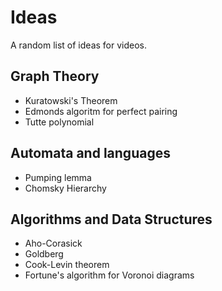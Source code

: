 # Ideas
A random list of ideas for videos.

## Graph Theory
- Kuratowski's Theorem
- Edmonds algoritm for perfect pairing
- Tutte polynomial

## Automata and languages
- Pumping lemma
- Chomsky Hierarchy

## Algorithms and Data Structures
- Aho-Corasick
- Goldberg
- Cook-Levin theorem
- Fortune's algorithm for Voronoi diagrams

